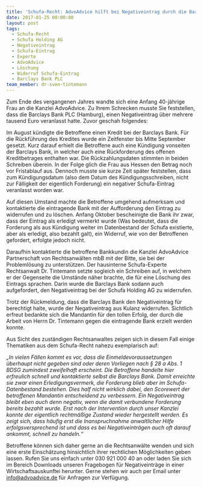 ```yaml
---
title: 'Schufa-Recht: AdvoAdvice hilft bei Negativeintrag durch die Barclays Bank'
date: 2017-01-25 00:00:00
layout: post
tags:
  - Schufa-Recht
  - Schufa Holding AG
  - Negativeintrag
  - Schufa-Eintrag
  - Experte
  - AdvoAdvice
  - Löschung
  - Widerruf Schufa-Eintrag
  - Barclays Bank PLC
team_member: dr-sven-tintemann
---
```



Zum Ende des vergangenen Jahres wandte sich eine Anfang 40-j&auml;hrige Frau an die Kanzlei AdvoAdvice. Zu Ihrem Schrecken musste Sie feststellen, dass die Barclays Bank PLC (Hamburg), einen Negativeintrag &uuml;ber mehrere tausend Euro veranlasst hatte. Zuvor geschah folgendes:

Im August k&uuml;ndigte die Betroffene einen Kredit bei der Barclays Bank. F&uuml;r die R&uuml;ckf&uuml;hrung des Kredites wurde ein Zeitfenster bis Mitte September gesetzt. Kurz darauf erhielt die Betroffene auch eine K&uuml;ndigung vonseiten der Barclays Bank, in welcher auch eine R&uuml;ckforderung des offenen Kreditbetrages enthalten war. Die R&uuml;ckzahlungsdaten stimmten in beiden Schreiben &uuml;berein. In der Folge glich die Frau aus Hessen den Betrag noch vor Fristablauf aus. Dennoch musste sie kurze Zeit sp&auml;ter feststellen, dass zum K&uuml;ndigungsdatum (also dem Datum des K&uuml;ndigungsschreiben, nicht zur F&auml;lligkeit der eigentlich Forderung) ein negativer Schufa-Eintrag veranlasst worden war.

Auf diesen Umstand machte die Betroffene umgehend aufmerksam und kontaktierte die eintragende Bank mit der Aufforderung den Eintrag zu widerrufen und zu l&ouml;schen. Anfang Oktober bescheinigte die Bank ihr zwar, dass der Eintrag als erledigt vermerkt wurde (Was bedeutet, dass die Forderung als aus K&uuml;ndigung weiter im Datenbestand der Schufa existierte, aber als erledigt, also bezahlt galt), ein Widerruf, wie von der Betroffenen gefordert, erfolgte jedoch nicht.

Daraufhin kontaktierte die betroffene Bankkundin die Kanzlei AdvoAdvice Partnerschaft von Rechtsanw&auml;lten mbB mit der Bitte, sie bei der Probleml&ouml;sung zu unterst&uuml;tzen. Der hausinterne Schufa-Experte Rechtsanwalt Dr. Tintemann setzte sogleich ein Schreiben auf, in welchem er der Gegenseite die Umst&auml;nde n&auml;her brachte, die f&uuml;r eine L&ouml;schung des Eintrags sprachen. Darin wurde die Barclays Bank sodann auch aufgefordert, den Negativeintrag bei der Schufa Holding AG zu widerrufen.

Trotz der R&uuml;ckmeldung, dass die Barclays Bank den Negativeintrag f&uuml;r berechtigt halte, wurde der Negativeintrag aus Kulanz widerrufen. Sichtlich erfreut bedankte sich die Mandantin f&uuml;r den tollen Erfolg, der durch die Arbeit von Herrn Dr. Tintemann gegen die eintragende Bank erzielt werden konnte.

Aus Sicht des zust&auml;ndigen Rechtsanwaltes zeigen sich in diesem Fall einige Thematiken aus dem Schufa-Recht nahezu exemplarisch auf:

*„In vielen F&auml;llen kommt es vor, dass die Einmeldevoraussetzungen &uuml;berhaupt nicht gegeben sind oder deren Vorliegen nach &sect; 28 a Abs. 1 BDSG zumindest zweifelhaft erscheint. Die Betroffene handelte hier erfreulich schnell und kontaktierte selbst die Barclays Bank. Damit erreichte sie zwar einen Erledigungsvermerk, die Forderung blieb aber im Schufa-Datenbestand bestehen. Dies half nicht wirklich dabei, den Scorewert der betroffenen Mandantin entscheidend zu verbessern. Ein Negativeintrag bleibt eben auch denn negativ, wenn die damit verbundene Forderung bereits bezahlt wurde. Erst nach der Intervention durch unser Kanzlei konnte der eigentlich rechtm&auml;&szlig;ige Zustand wieder hergestellt werden. Es zeigt sich, dass h&auml;ufig erst die Inanspruchnahme anwaltlicher Hilfe erfolgsversprechend ist und dass es bei Negativeintr&auml;gen auch oft darauf ankommt, schnell zu handeln.“*

Betroffene k&ouml;nnen sich daher gerne an die Rechtsanw&auml;lte wenden und sich eine erste Einsch&auml;tzung hinsichtlich ihrer rechtlichen M&ouml;glichkeiten geben lassen. Rufen Sie uns einfach unter 030 921 000 40 an oder laden Sie sich im Bereich Downloads unseren Fragebogen f&uuml;r Negativeintr&auml;ge in einer Wirtschaftsauskunftei herunter. Gerne stehen wir auch per Email unter info@advoadvice.de f&uuml;r Anfragen zur Verf&uuml;gung.